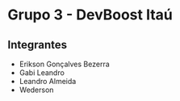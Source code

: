 # Grupo 3 - DevBoost Itaú

## Integrantes

- Erikson Gonçalves Bezerra
- Gabi Leandro
- Leandro Almeida
- Wederson
